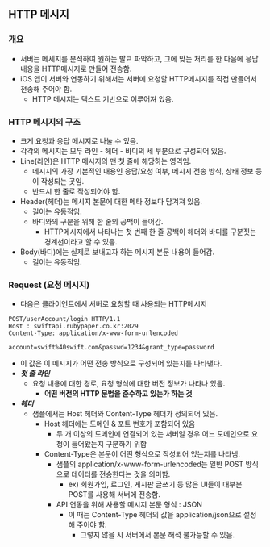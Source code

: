 ## HTTP 메시지

### 개요

- 서버는 메세지를 분석하여 원하는 발ㄹ 파악하고, 그에 맞는 처리를 한 다음에 응답 내용을 HTTP메시지로 만들어 전송함.
- iOS 앱이 서버와 연동하기 위해서는 서버에 요청할 HTTP메시지를 직접 만들어서 전송해 주어야 함.
  - HTTP 메시지는 텍스트 기반으로 이루어져 있음.

### HTTP 메시지의 구조

- 크게 요청과 응답 메시지로 나눌 수 있음.
- 각각의 메시지는 모두 라인 - 헤더 - 바디의 세 부분으로 구성되어 있음.
- Line(라인)은 HTTP 메시지의 맨 첫 줄에 해당하는 영역임.
  - 메시지의 가장 기본적인 내용인 응답/요청 여부, 메시지 전송 방식, 상태 정보 등이 작성되는 곳임.
  - 반드시 한 줄로 작성되어야 함.
- Header(헤더)는  메시지 본문에 대한 메타 정보다 담겨져 있음.
  - 길이는 유동적임.
  - 바디와의 구분을 위해 한 줄의 공백이 들어감.
    - HTTP메시지에서 나타나는 첫 번째 한 줄 공백이 헤더와 바디를 구분짓는 경계선이라고 할 수 있음.
- Body(바디)에는 실제로 보내고자 하는 메시지 본문 내용이 들어감.
  - 길이는 유동적임.

### Request (요청 메시지)

- 다음은 클라이언트에서 서버로 요청할 때 사용되는 HTTP메시지

```http
POST/userAccount/login HTTP/1.1
Host : swiftapi.rubypaper.co.kr:2029
Content-Type: application/x-www-form-urlencoded

account=swift%40swift.com&passwd=1234&grant_type=password
```

- 이 값은 이 메시지가 어떤 전송 방식으로 구성되어 있는지를 나타낸다.
- ***첫 줄 라인***
  - 요청 내용에 대한 경로, 요청 형식에 대한 버전 정보가 나타나 있음.
    - **어떤 버전의 HTTP 문법을 준수하고 있는가 하는 것**
- ***헤더***
  - 샘플에서는 Host 헤더와 Content-Type 헤더가 정의되어 있음.
    - Host 헤더에는 도메인 & 포트 번호가 포함되어 있음
      - 두 개 이상의 도메인에 연결되어 있는 서버일 경우 어느 도메인으로 요청이 들어왔는지 구분하기 위함
    - Content-Type은 본문이 어떤 형식으로 작성되어 있는지를 나타냄.
      - 샘플의 application/x-www-form-urlencoded는 일반 POST 방식으로 데이터를 전송한다는 것을 의미함.
        - ex) 회원가입, 로그인, 게시판 글쓰기 등 많은 UI들이 대부분 POST를 사용해 서버에 전송함.
      - API 연동을 위해 사용할 메시지 본문 형식 : JSON
        - 이 때는 Content-Type 헤더의 값을 application/json으로 설정해 주어야 함.
          - 그렇지 않을 시 서버에서 본문 해석 불가능할 수 있음.